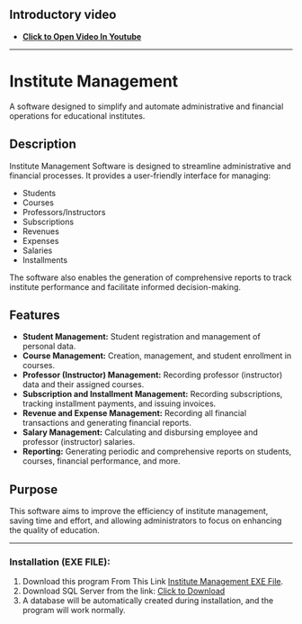 ## Introductory video
- **[Click to Open Video In Youtube](https://www.youtube.com/watch?v=GkI2WT-eQF4&list=PL8lXpmWGXc7WlJNWXmvJ8yFIPDAMEBcOI)**
---
# Institute Management

A software designed to simplify and automate administrative and financial operations for educational institutes.

## Description

Institute Management Software is designed to streamline administrative and financial processes. It provides a user-friendly interface for managing:

*   Students
*   Courses
*   Professors/Instructors
*   Subscriptions
*   Revenues
*   Expenses
*   Salaries
*   Installments

The software also enables the generation of comprehensive reports to track institute performance and facilitate informed decision-making.

## Features

*   **Student Management:** Student registration and management of personal data.
*   **Course Management:** Creation, management, and student enrollment in courses.
*   **Professor (Instructor) Management:** Recording professor (instructor) data and their assigned courses.
*   **Subscription and Installment Management:** Recording subscriptions, tracking installment payments, and issuing invoices.
*   **Revenue and Expense Management:** Recording all financial transactions and generating financial reports.
*   **Salary Management:** Calculating and disbursing employee and professor (instructor) salaries.
*   **Reporting:** Generating periodic and comprehensive reports on students, courses, financial performance, and more.

## Purpose

This software aims to improve the efficiency of institute management, saving time and effort, and allowing administrators to focus on enhancing the quality of education.

---

### Installation (EXE FILE):
1. Download this program From This Link [Institute Management EXE File]().
2. Download SQL Server from the link:
   [Click to Download](https://www.microsoft.com/en-us/sql-server/sql-server-downloads)
3. A database will be automatically created during installation, and the program will work normally.

